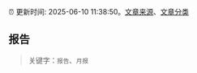 :alarm_clock: 更新时间: 2025-06-10 11:38:50。[文章来源](/README.md)、[文章分类](/TAGS.md)

## 报告


> 关键字：`报告`、`月报`



